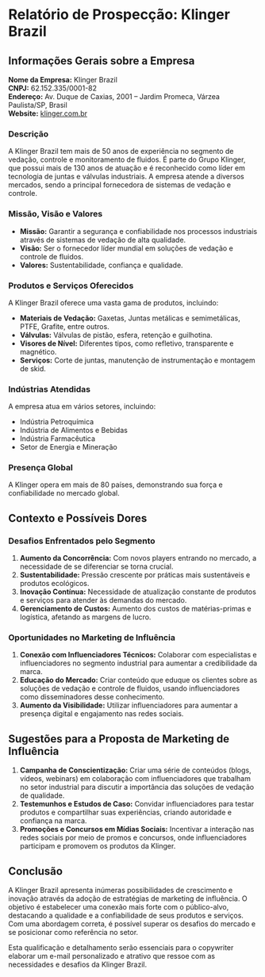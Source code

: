 # Relatório de Prospecção: Klinger Brazil

## Informações Gerais sobre a Empresa

**Nome da Empresa:** Klinger Brazil  
**CNPJ:** 62.152.335/0001-82  
**Endereço:** Av. Duque de Caxias, 2001 – Jardim Promeca, Várzea Paulista/SP, Brasil  
**Website:** [klinger.com.br](https://rklinger.com.br)

### Descrição
A Klinger Brazil tem mais de 50 anos de experiência no segmento de vedação, controle e monitoramento de fluidos. É parte do Grupo Klinger, que possui mais de 130 anos de atuação e é reconhecido como líder em tecnologia de juntas e válvulas industriais. A empresa atende a diversos mercados, sendo a principal fornecedora de sistemas de vedação e controle.

### Missão, Visão e Valores
- **Missão:** Garantir a segurança e confiabilidade nos processos industriais através de sistemas de vedação de alta qualidade.
- **Visão:** Ser o fornecedor líder mundial em soluções de vedação e controle de fluidos.
- **Valores:** Sustentabilidade, confiança e qualidade.

### Produtos e Serviços Oferecidos
A Klinger Brazil oferece uma vasta gama de produtos, incluindo:
- **Materiais de Vedação:** Gaxetas, Juntas metálicas e semimetálicas, PTFE, Grafite, entre outros.
- **Válvulas:** Válvulas de pistão, esfera, retenção e guilhotina.
- **Visores de Nível:** Diferentes tipos, como refletivo, transparente e magnético.
- **Serviços:** Corte de juntas, manutenção de instrumentação e montagem de skid.

### Indústrias Atendidas
A empresa atua em vários setores, incluindo:
- Indústria Petroquímica
- Indústria de Alimentos e Bebidas
- Indústria Farmacêutica
- Setor de Energia e Mineração

### Presença Global
A Klinger opera em mais de 80 países, demonstrando sua força e confiabilidade no mercado global.

## Contexto e Possíveis Dores

### Desafios Enfrentados pelo Segmento
1. **Aumento da Concorrência:** Com novos players entrando no mercado, a necessidade de se diferenciar se torna crucial.
2. **Sustentabilidade:** Pressão crescente por práticas mais sustentáveis e produtos ecológicos.
3. **Inovação Contínua:** Necessidade de atualização constante de produtos e serviços para atender às demandas do mercado.
4. **Gerenciamento de Custos:** Aumento dos custos de matérias-primas e logística, afetando as margens de lucro.

### Oportunidades no Marketing de Influência
1. **Conexão com Influenciadores Técnicos:** Colaborar com especialistas e influenciadores no segmento industrial para aumentar a credibilidade da marca.
2. **Educação do Mercado:** Criar conteúdo que eduque os clientes sobre as soluções de vedação e controle de fluidos, usando influenciadores como disseminadores desse conhecimento.
3. **Aumento da Visibilidade:** Utilizar influenciadores para aumentar a presença digital e engajamento nas redes sociais.

## Sugestões para a Proposta de Marketing de Influência

1. **Campanha de Conscientização:** Criar uma série de conteúdos (blogs, vídeos, webinars) em colaboração com influenciadores que trabalham no setor industrial para discutir a importância das soluções de vedação de qualidade.
2. **Testemunhos e Estudos de Caso:** Convidar influenciadores para testar produtos e compartilhar suas experiências, criando autoridade e confiança na marca.
3. **Promoções e Concursos em Mídias Sociais:** Incentivar a interação nas redes sociais por meio de promos e concursos, onde influenciadores participam e promovem os produtos da Klinger.

## Conclusão
A Klinger Brazil apresenta inúmeras possibilidades de crescimento e inovação através da adoção de estratégias de marketing de influência. O objetivo é estabelecer uma conexão mais forte com o público-alvo, destacando a qualidade e a confiabilidade de seus produtos e serviços. Com uma abordagem correta, é possível superar os desafios do mercado e se posicionar como referência no setor. 

Esta qualificação e detalhamento serão essenciais para o copywriter elaborar um e-mail personalizado e atrativo que ressoe com as necessidades e desafios da Klinger Brazil.